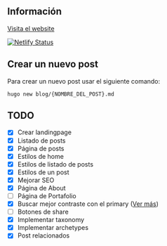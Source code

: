## Información

[Visita el website](https://christiam-mena.netlify.app/)

[![Netlify Status](https://api.netlify.com/api/v1/badges/7a2eb971-cefb-451c-8e52-96b565217e61/deploy-status)](https://app.netlify.com/sites/christiam-mena/deploys)

## Crear un nuevo post

Para crear un nuevo post usar el siguiente comando:

``hugo new blog/{NOMBRE_DEL_POST}.md``

## TODO
- [x] Crear landingpage
- [x] Listado de posts
- [x] Página de posts
- [x] Estilos de home
- [x] Estilos de listado de posts
- [x] Estilos de un post
- [x] Mejorar SEO
- [x] Página de About
- [ ] Página de Portafolio
- [x] Buscar mejor contraste con el primary ([Ver más](https://whocanuse.com/))
- [ ] Botones de share
- [x] Implementar taxonomy
- [x] Implementar archetypes
- [x] Post relacionados
